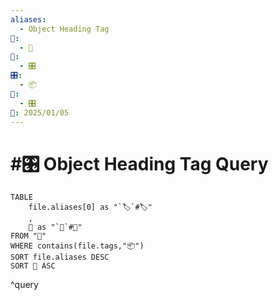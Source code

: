 ```yaml
---
aliases:
  - Object Heading Tag
📁:
  - 🔢
🔢:
  - 🎛️
🎛️:
  - 📦
🔀:
  - 🎛️
📅: 2025/01/05
---
```

# #🎛️ Object Heading Tag Query

```dataview
TABLE 
	file.aliases[0] as "`🏷️`#🏷️"
	,
	📁 as "`📁`#📁"
FROM "📁"
WHERE contains(file.tags,"📦")
SORT file.aliases DESC
SORT 📁 ASC
```

^query